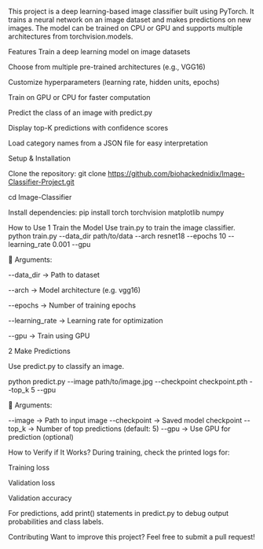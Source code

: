This project is a deep learning-based image classifier built using PyTorch. It trains a neural network on an image dataset and makes predictions on new images. The model can be trained on CPU or GPU and supports multiple architectures from torchvision.models.

Features
  Train a deep learning model on image datasets
 
  Choose from multiple pre-trained architectures (e.g., VGG16)
 
  Customize hyperparameters (learning rate, hidden units, epochs)
 
  Train on GPU or CPU for faster computation
 
  Predict the class of an image with predict.py
 
  Display top-K predictions with confidence scores
 
  Load category names from a JSON file for easy interpretation
 

Setup & Installation

Clone the repository:
git clone https://github.com/biohackednidix/Image-Classifier-Project.git

cd Image-Classifier

Install dependencies:
pip install torch torchvision matplotlib numpy

How to Use
1️ Train the Model
Use train.py to train the image classifier.
python train.py --data_dir path/to/data --arch resnet18 --epochs 10 --learning_rate 0.001 --gpu


🔹 Arguments:

--data_dir → Path to dataset

--arch → Model architecture (e.g. vgg16)

--epochs → Number of training epochs 

--learning_rate → Learning rate for optimization

--gpu → Train using GPU 

2️ Make Predictions

Use predict.py to classify an image.

python predict.py --image path/to/image.jpg --checkpoint checkpoint.pth --top_k 5 --gpu

🔹 Arguments:

--image → Path to input image
--checkpoint → Saved model checkpoint
--top_k → Number of top predictions (default: 5)
--gpu → Use GPU for prediction (optional)

How to Verify if It Works?
During training, check the printed logs for:

 Training loss
 
 Validation loss
 
 Validation accuracy
 
For predictions, add print() statements in predict.py to debug output probabilities and class labels.

Contributing
Want to improve this project? Feel free to submit a pull request!

